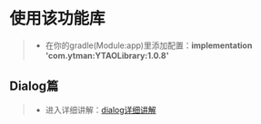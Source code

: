  # 使用该功能库
> - 在你的gradle(Module:app)里添加配置：**implementation 'com.ytman:YTAOLibrary:1.0.8'**
## Dialog篇
> - 进入详细讲解：[dialog详细讲解](https://github.com/CNAD666/YTAOLibrary/blob/master/README/dialogDetails.md)
